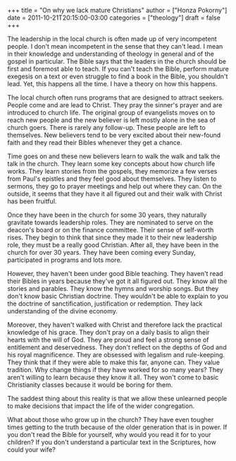 +++
title = "On why we lack mature Christians"
author = ["Honza Pokorny"]
date = 2011-10-21T20:15:00-03:00
categories = ["theology"]
draft = false
+++

The leadership in the local church is often made up of very incompetent people.
I don't mean incompetent in the sense that they can't lead. I mean in their
knowledge and understanding of theology in general and of the gospel in
particular. The Bible says that the leaders in the church should be first and
foremost able to teach. If you can't teach the Bible, perform mature exegesis
on a text or even struggle to find a book in the Bible, you shouldn't lead.
Yet, this happens all the time. I have a theory on how this happens.

The local church often runs programs that are designed to attract seekers.
People come and are lead to Christ. They pray the sinner's prayer and are
introduced to church life. The original group of evangelists moves on to reach
new people and the new believer is left mostly alone in the sea of church
goers. There is rarely any follow-up. These people are left to themselves. New
believers tend to be very excited about their new-found faith and they read
their Bibles whenever they get a chance.

Time goes on and these new believers learn to walk the walk and talk the talk
in the church. They learn some key concepts about how church life works. They
learn stories from the gospels, they memorize a few verses from Paul's epistles
and they feel good about themselves. They listen to sermons, they go to prayer
meetings and help out where they can. On the outside, it seems that they have
it all figured out and their walk with Christ has been fruitful.

Once they have been in the church for some 30 years, they naturally gravitate
towards leadership roles. They are nominated to serve on the deacon's board or
on the finance committee. Their sense of self-worth rises. They begin to think
that since they made it to their new leadership role, they must be a really
good Christian. After all, they have been in the church for over 30 years. They
have been coming every Sunday, participated in programs and lots more.

However, they haven't been under good Bible teaching. They haven't read their
Bibles in years because they've got it all figured out. They know all the
stories and parables. They know the hymns and worship songs. But they don't
know basic Christian doctrine. They wouldn't be able to explain to you the
doctrine of sanctification, justification or redemption. They lack
understanding of the divine economy.

Moreover, they haven't walked with Christ and therefore lack the practical
knowledge of his grace. They don't pray on a daily basis to align their hearts
with the will of God. They are proud and feel a strong sense of entitlement and
deservedness. They don't reflect on the depths of God and his royal
magnificence. They are obsessed with legalism and rule-keeping. They think that
if they were able to make this far, anyone can. They value tradition. Why
change things if they have worked for so many years? They aren't willing to
learn because they know it all. They won't come to basic Christianity classes
because it would be boring for them.

The saddest thing about this reality is that we allow these unlearned people to
make decisions that impact the life of the wider congregation.

What about those who grow up in the church? They have even tougher times
getting to the truth because of the older generation that is in power. If you
don't read the Bible for yourself, why would you read it for to your children?
If you don't understand a particular text in the Scriptures, how could your
wife?
